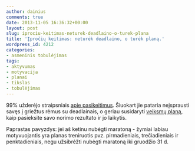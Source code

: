 ```yaml
---
author: dainius
comments: true
date: 2013-11-05 16:36:32+00:00
layout: post
slug: iprociu-keitimas-neturek-deadlaino-o-turek-plana
title: 'Įpročių keitimas: neturėk deadlaino, o turėk planą.'
wordpress_id: 4212
categories:
- asmeninis tobulėjimas
tags:
- aktyvumas
- motyvacija
- planai
- tikslas
- tobulėjimas
---
```


99% užderėjo straipsniais [apie pasikeitimus](http://30dienu.lt/pakeisk-12-iprociu/). Šiuokart jie pataria neįsprausti savęs į griežtus rėmus su deadlainais, o geriau susidaryti [veiksmų planą](http://blog.idonethis.com/post/64961058128/the-simple-trick-to-achieving-your-goals), kaip pasieksite savo norimo rezultato ir jo laikytis.

Paprastas pavyzdys: jei aš ketinu nubėgti maratoną - žymiai labiau motyvuojantis yra planas treniruotis pvz. pirmadieniais, trečiadieniais ir penktadieniais, negu užsibrėžti nubėgti maratoną iki gruodžio 31 d.
